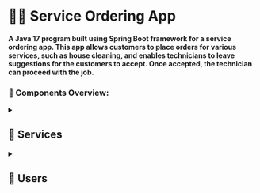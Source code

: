 <h1>👨‍🔧 Service Ordering App</h1>
<h4>A Java 17 program built using Spring Boot framework for a service ordering app. This app allows customers to place orders for various services, such as house cleaning, and enables technicians to leave suggestions for the customers to accept. Once accepted, the technician can proceed with the job.</h4>

<h3 id="ComponentsOverview">🔩 Components Overview:</h3>
<details>
<summary><h2>🔧 Services</h2></summary>
  The Services section of program offers a wide range of options to cater to various needs. The services are categorized into different main service types, including cleaning, building, fixing, decoration, transportation, and more.</br></br>

Each main service is further divided into smaller parts called <b>subservices</b>. These subservices provide more specific offerings to meet customers' precise requirements. For example, under the cleaning main service, the subservices could be house cleaning, company cleaning, and more. Similarly, under the transportation main service, we have subservices like truck transportation, car transportation, and so on.Each of the declared subservices can have description and base price and they can be changed later on this allows the manager to provide specific information about each subservice and adjust the base price as needed. 

This program allows the manager to dynamically add new services and subservices at runtime. This flexibility ensures that the service offerings can be expanded and customized according to the evolving needs of customers. It's important to note that service names are unique, and subservices are associated with their corresponding main service. This ensures a well-organized and structured service hierarchy.

By providing a comprehensive range of services and subservices, It aims to fulfill a diverse set of customer requirements and provide tailored solutions for their specific needs.
</details>
<details>
  <summary><h2>👤 Users</h2></summary>
The Users section of our app consists of two roles: Technicians and Customers. Additionally, there is a predefined Manager role for system administration.</br></br>

<h3>Each user, regardless of their role, has the following data associated with their account:</h3>

<h3>Name and Surname:</h3> This information helps identify the user and personalize their experience within the app.
<h3>Email:</h3> Users provide their email address for account verification and communication purposes.
<h3>Password:</h3> To ensure secure access, users are required to set a password for their account.
<h3>Registration Date:</h3> This data captures the date and time when the user's account was created.
<br><br>
In addition to the common user data, Technicians have an additional attribute called "Status." This attribute represents the current status of the technician, such as active, inactive, or pending validation. The Manager role is responsible for validating technicians after registration. Once validated, technicians gain access to the system's functionalities. Technicians also have the ability to add an image to their account, which helps personalize their profile.
<br><br>
<h3>User data validation:</h3>
During the registration process, the server validates the provided data to ensure its accuracy and integrity. This validation helps maintain a reliable user database and ensures that only valid information is stored.

<h3>Technicains and services</h3>
Technicians can be associated with multiple subservices, indicating the specific types of services they are qualified to provide. The Manager is responsible for assigning technicians to different subservices based on their expertise and capabilities. If a technician is not validated by the Manager, they will not have access to the system.

<br><br>
By providing distinct roles and validating technicians, our app ensures a secure and controlled environment for both Customers and Technicians. This helps maintain the quality and reliability of the services provided within the system.
</details>
